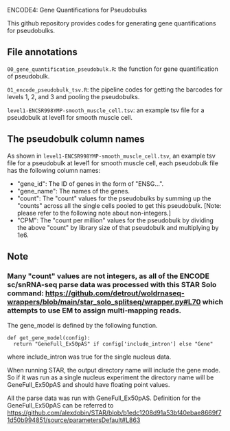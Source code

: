 ENCODE4: Gene Quantifications for Pseudobulks

This github repository provides codes for generating gene quantifications for pseudobulks.



## File annotations
`00_gene_quantification_pseudobulk.R`: the function for gene quantification of pseudobulk.

`01_encode_pseudobulk_tsv.R`: the pipeline codes for getting the barcodes for levels 1, 2, and 3 and pooling the pseudobulks.

`level1-ENCSR998YMP-smooth_muscle_cell.tsv`: an example tsv file for a pseudobulk at level1 for smooth muscle cell.

## The pseudobulk column names

As shown in `level1-ENCSR998YMP-smooth_muscle_cell.tsv`, an example tsv file for a pseudobulk at level1 for smooth muscle cell, each pseudobulk file has the following column names:

- "gene_id": The ID of genes in the form of "ENSG...".
- "gene_name": The names of the genes.
- "count": The "count" values for the pseudobulks by summing up the "counts" across all the single cells pooled to get this pseudobulk. [Note: please refer to the following note about non-integers.]
- "CPM": The "count per million" values for the pseudobulk by dividing the above "count" by library size of that pseudobulk and multiplying by 1e6.

## Note

### Many "count" values are not integers, as all of the ENCODE sc/snRNA-seq parse data was processed with this STAR Solo command: https://github.com/detrout/woldrnaseq-wrappers/blob/main/star_solo_splitseq/wrapper.py#L70 which attempts to use EM to assign multi-mapping reads.

The gene_model is defined by the following function. 

```
def get_gene_model(config):
  return "GeneFull_Ex50pAS" if config['include_intron'] else "Gene"
```

where include_intron was true for the single nucleus data.

When running STAR, the output directory name will include the gene mode. So if it was run as a single nucleus experiment the directory name will be GeneFull_Ex50pAS and should have floating point values.

All the parse data was run with GeneFull_Ex50pAS. Definition for the GeneFull_Ex50pAS can be referred to https://github.com/alexdobin/STAR/blob/b1edc1208d91a53bf40ebae8669f71d50b994851/source/parametersDefault#L863






